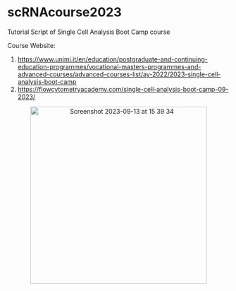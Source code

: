 # scRNAcourse2023
Tutorial Script of Single Cell Analysis Boot Camp course

Course Website:

1) https://www.unimi.it/en/education/postgraduate-and-continuing-education-programmes/vocational-masters-programmes-and-advanced-courses/advanced-courses-list/ay-2022/2023-single-cell-analysis-boot-camp
2) https://flowcytometryacademy.com/single-cell-analysis-boot-camp-09-2023/
<p align="center">
<img width="401" alt="Screenshot 2023-09-13 at 15 39 34" src="https://github.com/sinnamone/scRNAcourse2023/assets/9032951/e7918dbb-80a9-47d5-b77c-0c3d58beb247"></p>
